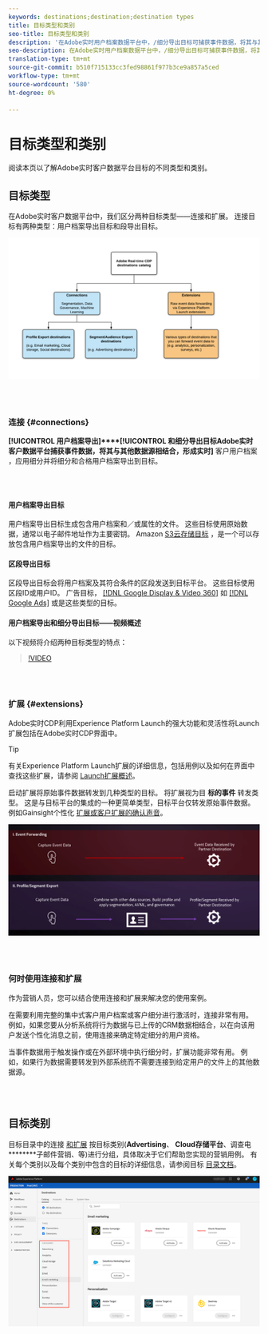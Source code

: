 ```yaml
---
keywords: destinations;destination;destination types
title: 目标类型和类别
seo-title: 目标类型和类别
description: '在Adobe实时用户档案数据平台中，/细分导出目标可捕获事件数据，将其与其他数据源相结合，应用细分，并将细分和合格用户档案导出到目标。 启动扩展将原始事件数据转发到几种类型的目标。 '
seo-description: 在Adobe实时用户档案数据平台中，/细分导出目标可捕获事件数据，将其与其他数据源相结合，应用细分，并将细分和合格用户档案导出到目标。 启动扩展将原始事件数据转发到几种类型的目标。
translation-type: tm+mt
source-git-commit: b510f715133cc3fed98861f977b3ce9a857a5ced
workflow-type: tm+mt
source-wordcount: '580'
ht-degree: 0%

---
```



# 目标类型和类别

阅读本页以了解Adobe实时客户数据平台目标的不同类型和类别。

## 目标类型

在Adobe实时客户数据平台中，我们区分两种目标类型——连接和扩展。 连接目标有两种类型：用户档案导出目标和段导出目标。

![目标类型](/help/rtcdp/destinations/assets/types-of-destinations.png)

<br> 

### 连接 {#connections}

**[!UICONTROL 用户档案导出]****[!UICONTROL 和细分导出目标Adobe实时客户数据平台捕获事件数据，将其与其他数据源相结合，形成实时]** 客户用户档案 [](/help/profile/home.md)，应用细分并将细分和合格用户档案导出到目标。

<br> 

#### 用户档案导出目标

用户档案导出目标生成包含用户档案和／或属性的文件。 这些目标使用原始数据，通常以电子邮件地址作为主要密钥。 Amazon [S3云存储目标](/help/rtcdp/destinations/amazon-s3-destination.md) ，是一个可以存放包含用户档案导出的文件的目标。

#### 区段导出目标

区段导出目标会将用户档案及其符合条件的区段发送到目标平台。 这些目标使用区段ID或用户ID。 广告目标， [[!DNL Google Display & Video 360]](/help/rtcdp/destinations/google-dv360-destination.md) 如 [[!DNL Google Ads]](/help/rtcdp/destinations/google-ads-destination.md) 或是这些类型的目标。

#### 用户档案导出和细分导出目标——视频概述

以下视频将介绍两种目标类型的特点：

>[!VIDEO](https://video.tv.adobe.com/v/29707?quality=12)

<br> 

### 扩展 {#extensions}

Adobe实时CDP利用Experience Platform Launch的强大功能和灵活性将Launch扩展包括在Adobe实时CDP界面中。

>[!TIP]
>
>有关Experience Platform Launch扩展的详细信息，包括用例以及如何在界面中查找这些扩展，请参阅 [Launch扩展概述](/help/rtcdp/destinations/experience-platform-launch-extensions.md)。

启动扩展将原始事件数据转发到几种类型的目标。 将扩展视为目 **标的事件** 转发类型。 这是与目标平台的集成的一种更简单类型，目标平台仅转发原始事件数据。 例如Gainsight个性化 [扩展](/help/rtcdp/destinations/gainsight-extension.md)[或客户扩展的确认声音](/help/rtcdp/destinations/confirmit-digital-feedback-extension.md)。

![Experience Platform Launch扩展与其他目标](/help/rtcdp/destinations/assets/launch-and-other-destinations.png)

<br> 

### 何时使用连接和扩展

作为营销人员，您可以结合使用连接和扩展来解决您的使用案例。

在需要利用完整的集中式客户用户档案或客户细分进行激活时，连接非常有用。 例如，如果您要从分析系统将行为数据与已上传的CRM数据相结合，以在向该用户发送个性化消息之前，使用连接来确定特定细分的用户资格。

当事件数据用于触发操作或在外部环境中执行细分时，扩展功能非常有用。 例如，如果行为数据需要转发到外部系统而不需要连接到给定用户的文件上的其他数据源。

<br> 

## 目标类别

目标目录中的连接 [和扩展](https://platform.adobe.com/destination/catalog) 按目标类别(**Advertising**、 **Cloud存储平台**、调查电 ********&#x200B;子邮件营销、等)进行分组，具体取决于它们帮助您实现的营销用例。 有关每个类别以及每个类别中包含的目标的详细信息，请参阅目标 [目录文档](/help/rtcdp/destinations/destinations-catalog.md)。

![目标类别](/help/rtcdp/destinations/assets/destination-categories-menu.png)

